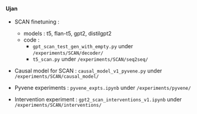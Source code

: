#### Ujan

- SCAN finetuning : 
    - models : t5, flan-t5, gpt2, distilgpt2
    - code : 
        - `gpt_scan_test_gen_with_empty.py` under `/experiments/SCAN/decoder/`
        - `t5_scan.py` under `/experiments/SCAN/seq2seq/`

- Causal model for SCAN : `causal_model_v1_pyvene.py` under `/experiments/SCAN/causal_model/`
- Pyvene experiments : `pyvene_expts.ipynb` under `/experiments/pyvene/`
- Intervention experiment : `gpt2_scan_interventions_v1.ipynb` under `/experiments/SCAN/interventions/`